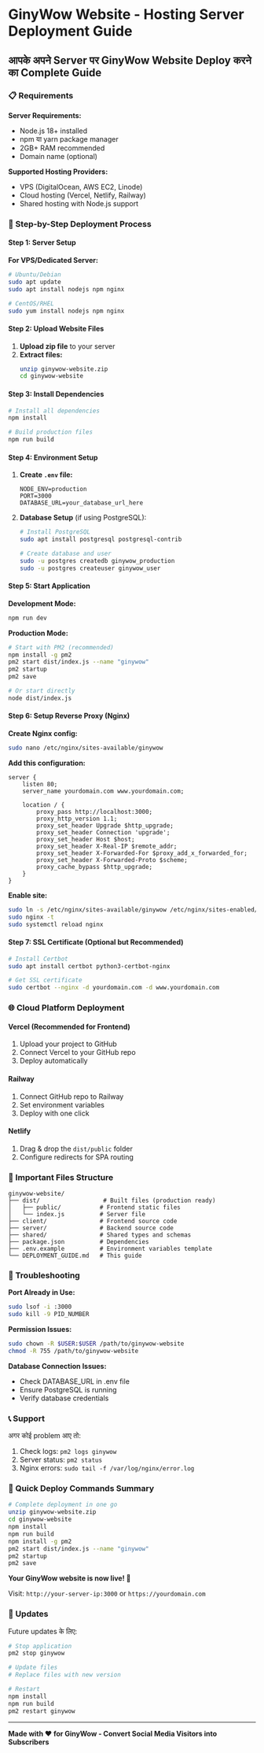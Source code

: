 # GinyWow Website - Hosting Server Deployment Guide

## आपके अपने Server पर GinyWow Website Deploy करने का Complete Guide

### 📋 Requirements

**Server Requirements:**
- Node.js 18+ installed
- npm या yarn package manager
- 2GB+ RAM recommended
- Domain name (optional)

**Supported Hosting Providers:**
- VPS (DigitalOcean, AWS EC2, Linode)
- Cloud hosting (Vercel, Netlify, Railway)
- Shared hosting with Node.js support

### 🚀 Step-by-Step Deployment Process

#### Step 1: Server Setup

**For VPS/Dedicated Server:**
```bash
# Ubuntu/Debian
sudo apt update
sudo apt install nodejs npm nginx

# CentOS/RHEL
sudo yum install nodejs npm nginx
```

#### Step 2: Upload Website Files

1. **Upload zip file** to your server
2. **Extract files:**
   ```bash
   unzip ginywow-website.zip
   cd ginywow-website
   ```

#### Step 3: Install Dependencies

```bash
# Install all dependencies
npm install

# Build production files
npm run build
```

#### Step 4: Environment Setup

1. **Create `.env` file:**
   ```
   NODE_ENV=production
   PORT=3000
   DATABASE_URL=your_database_url_here
   ```

2. **Database Setup** (if using PostgreSQL):
   ```bash
   # Install PostgreSQL
   sudo apt install postgresql postgresql-contrib
   
   # Create database and user
   sudo -u postgres createdb ginywow_production
   sudo -u postgres createuser ginywow_user
   ```

#### Step 5: Start Application

**Development Mode:**
```bash
npm run dev
```

**Production Mode:**
```bash
# Start with PM2 (recommended)
npm install -g pm2
pm2 start dist/index.js --name "ginywow"
pm2 startup
pm2 save

# Or start directly
node dist/index.js
```

#### Step 6: Setup Reverse Proxy (Nginx)

**Create Nginx config:**
```bash
sudo nano /etc/nginx/sites-available/ginywow
```

**Add this configuration:**
```nginx
server {
    listen 80;
    server_name yourdomain.com www.yourdomain.com;

    location / {
        proxy_pass http://localhost:3000;
        proxy_http_version 1.1;
        proxy_set_header Upgrade $http_upgrade;
        proxy_set_header Connection 'upgrade';
        proxy_set_header Host $host;
        proxy_set_header X-Real-IP $remote_addr;
        proxy_set_header X-Forwarded-For $proxy_add_x_forwarded_for;
        proxy_set_header X-Forwarded-Proto $scheme;
        proxy_cache_bypass $http_upgrade;
    }
}
```

**Enable site:**
```bash
sudo ln -s /etc/nginx/sites-available/ginywow /etc/nginx/sites-enabled/
sudo nginx -t
sudo systemctl reload nginx
```

#### Step 7: SSL Certificate (Optional but Recommended)

```bash
# Install Certbot
sudo apt install certbot python3-certbot-nginx

# Get SSL certificate
sudo certbot --nginx -d yourdomain.com -d www.yourdomain.com
```

### 🌐 Cloud Platform Deployment

#### **Vercel (Recommended for Frontend)**
1. Upload your project to GitHub
2. Connect Vercel to your GitHub repo
3. Deploy automatically

#### **Railway**
1. Connect GitHub repo to Railway
2. Set environment variables
3. Deploy with one click

#### **Netlify**
1. Drag & drop the `dist/public` folder
2. Configure redirects for SPA routing

### 📁 Important Files Structure

```
ginywow-website/
├── dist/                  # Built files (production ready)
│   ├── public/           # Frontend static files
│   └── index.js          # Server file
├── client/               # Frontend source code
├── server/               # Backend source code
├── shared/               # Shared types and schemas
├── package.json          # Dependencies
├── .env.example          # Environment variables template
└── DEPLOYMENT_GUIDE.md   # This guide
```

### 🔧 Troubleshooting

**Port Already in Use:**
```bash
sudo lsof -i :3000
sudo kill -9 PID_NUMBER
```

**Permission Issues:**
```bash
sudo chown -R $USER:$USER /path/to/ginywow-website
chmod -R 755 /path/to/ginywow-website
```

**Database Connection Issues:**
- Check DATABASE_URL in .env file
- Ensure PostgreSQL is running
- Verify database credentials

### 📞 Support

अगर कोई problem आए तो:
1. Check logs: `pm2 logs ginywow`
2. Server status: `pm2 status`
3. Nginx errors: `sudo tail -f /var/log/nginx/error.log`

### 🎯 Quick Deploy Commands Summary

```bash
# Complete deployment in one go
unzip ginywow-website.zip
cd ginywow-website
npm install
npm run build
npm install -g pm2
pm2 start dist/index.js --name "ginywow"
pm2 startup
pm2 save
```

**Your GinyWow website is now live! 🎉**

Visit: `http://your-server-ip:3000` or `https://yourdomain.com`

### 🔄 Updates

Future updates के लिए:
```bash
# Stop application
pm2 stop ginywow

# Update files
# Replace files with new version

# Restart
npm install
npm run build
pm2 restart ginywow
```

---

**Made with ❤️ for GinyWow - Convert Social Media Visitors into Subscribers**